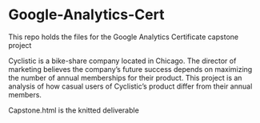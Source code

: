 # Google-Analytics-Cert
This repo holds the files for the Google Analytics Certificate capstone project

Cyclistic is a bike-share company located in Chicago. The director of marketing believes the company’s future success depends on maximizing the number of annual memberships for their product. This project is an analysis of how casual users of Cyclistic’s product differ from their annual members.

Capstone.html is the knitted deliverable
